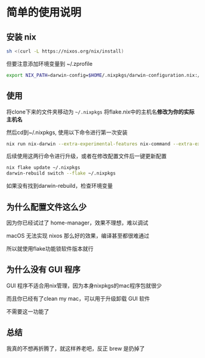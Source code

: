 # 简单的使用说明

## 安装 nix 

```bash
sh <(curl -L https://nixos.org/nix/install)
```

但要注意添加环境变量到 ~/.zprofile

```bash
export NIX_PATH=darwin-config=$HOME/.nixpkgs/darwin-configuration.nix:/nix/var/nix/profiles/per-user/root/channels:$HOME/.nix-defexpr/channels:nixpkgs-overlays=$HOME/.nixpkgs/overlays/:nixpkgs-overlays=$HOME/.nixpkgs/overlays/
```

## 使用

将clone下来的文件夹移动为 `~/.nixpkgs`
将flake.nix中的主机名**修改为你的实际主机名**

然后cd到~/.nixpkgs, 使用以下命令进行第一次安装

```bash
nix run nix-darwin --extra-experimental-features nix-command --extra-experimental-features flakes -- switch --flake .
```

后续使用这两行命令进行升级，或者在修改配置文件后一键更新配置

```bash
nix flake update ~/.nixpkgs
darwin-rebuild switch --flake ~/.nixpkgs
```

如果没有找到darwin-rebuild，检查环境变量

## 为什么配置文件这么少

因为你已经试过了 home-manager，效果不理想，难以调试

macOS 无法实现 nixos 那么好的效果，编译甚至都很难通过

所以就使用flake功能锁软件版本就行

## 为什么没有 GUI 程序

GUI 程序不适合用nix管理，因为本身nixpkgs的mac程序包就很少

而且你已经有了clean my mac，可以用于升级卸载 GUI 软件

不需要这一功能了

## 总结

我真的不想再折腾了，就这样养老吧，反正 brew 是扔掉了
